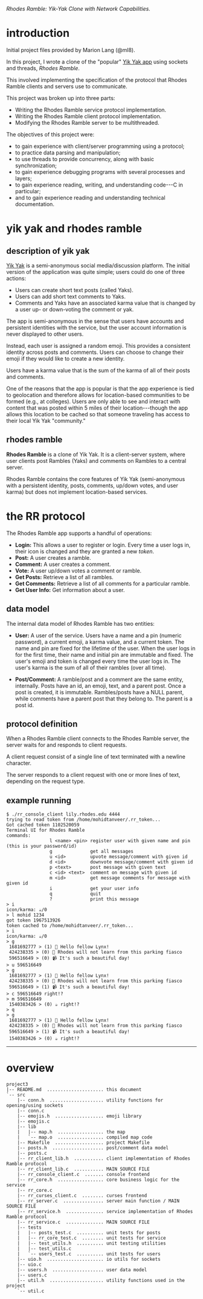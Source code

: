 _Rhodes Ramble: Yik-Yak Clone with Network Capabilities._

# introduction

Initial project files provided by Marion Lang (@ml8).

In this project, I wrote a clone of the "popular" [Yik Yak
app](https://yikyak.com/) using sockets and threads, _Rhodes Ramble_.

This involved implementing the specification of the protocol that Rhodes
Ramble clients and servers use to communicate.

This project was broken up into three parts:

* Writing the Rhodes Ramble service protocol implementation.
* Writing the Rhodes Ramble client protocol implementation.
* Modifying the Rhodes Ramble server to be multithreaded.

The objectives of this project were:

* to gain experience with client/server programming using a protocol;
* to practice data parsing and manipulation;
* to use threads to provide concurrency, along with basic synchronization;
* to gain experience debugging programs with several processes and layers;
* to gain experience reading, writing, and understanding code---C in particular;
* and to gain experience reading and understanding technical documentation.

# yik yak and rhodes ramble

## description of yik yak

[Yik Yak](https://en.wikipedia.org/wiki/Yik_Yak) is a semi-anonymous social
media/discussion platform. The initial version of the application was quite
simple; users could do one of three actions:

* Users can create short text posts (called Yaks).
* Users can add short text comments to Yaks. 
* Comments and Yaks have an associated karma value that is changed by a user up-
  or down-voting the comment or yak.

The app is semi-anonymous in the sense that users have accounts and persistent
identities with the service, but the user account information is never displayed
to other users.

Instead, each user is assigned a random emoji. This provides a consistent
identity across posts and comments. Users can choose to change their emoji if
they would like to create a new identity. 

Users have a karma value that is the sum of the karma of all of their posts and
comments.

One of the reasons that the app is popular is that the app experience is tied to
geolocation and therefore allows for location-based communities to be formed
(e.g., at colleges). Users are only able to see and interact with content that
was posted within 5 miles of their location---though the app allows this
location to be cached so that someone traveling has access to their local Yik
Yak "community."

## rhodes ramble

__Rhodes Ramble__ is a clone of Yik Yak. It is a
client-server system, where user clients post Rambles (Yaks) and comments on
Rambles to a central server.

Rhodes Ramble contains the core features of Yik Yak (semi-anonymous with a
persistent identity, posts, comments, up/down votes, and user karma) but does not
implement location-based services.

# the RR protocol

The Rhodes Ramble app supports a handful of operations:

* __Login:__ This allows a user to register or login. Every time a user logs in,
  their icon is changed and they are granted a new _token_.
* __Post:__ A user creates a ramble.
* __Comment:__ A user creates a comment.
* __Vote:__ A user up/down votes a comment or ramble.
* __Get Posts:__ Retrieve a list of all rambles.
* __Get Comments:__ Retrieve a list of all comments for a particular ramble.
* __Get User Info:__ Get information about a user.

## data model

The internal data model of Rhodes Ramble has two entities:

* __User:__ A user of the service. Users have a name and a pin (numeric
  password), a current emoji, a karma value, and a current token. The name and
  pin are fixed for the lifetime of the user. When the user logs in for the
  first time, their name and initial pin are immutable and fixed. The user's
  emoji and token is changed every time the user logs in. The user's karma is
  the sum of all of their rambles (over all time).


* __Post/Comment:__ A ramble/post and a comment are the same entity, internally. Posts
  have an id, an emoji, text, and a parent post. Once a post is created, it is
  immutable. Rambles/posts have a NULL parent, while comments have a parent post
  that they belong to. The parent is a post id.


## protocol definition

When a Rhodes Ramble client connects to the Rhodes Ramble server, the server
waits for and responds to client requests.

A client request consist of a single line of text terminated with a newline
character.

The server responds to a client request with one or more lines of text,
depending on the request type.

## example running

```
$ ./rr_console_client lily.rhodes.edu 4444
trying to read token from /home/mohidtanveer/.rr_token...
Got cached token 1102520059
Terminal UI for Rhodes Ramble
commands:
                l <name> <pin> register user with given name and pin (this is your password/id)
                g              get all messages
                u <id>         upvote message/comment with given id
                d <id>         downvote message/comment with given id
                p <text>       post message with given text
                c <id> <text>  comment on message with given id
                m <id>         get message comments for message with given id
                i              get your user info
                q              quit
                ?              print this message
> i
icon/karma: ☕/0
> l mohid 1234
got token 1967513926
token cached to /home/mohidtanveer/.rr_token...
> i
icon/karma: ☕/0
> g
 1681692777 > (1) 🍛 Hello fellow Lynx!
 424238335 > (0) 📙 Rhodes will not learn from this parking fiasco
 596516649 > (0) 📹 It's such a beautiful day!
> u 596516649
> g
 1681692777 > (1) 🍛 Hello fellow Lynx!
 424238335 > (0) 📙 Rhodes will not learn from this parking fiasco
 596516649 > (1) 📹 It's such a beautiful day!
> c 596516649 right!?
> m 596516649
 1540383426 > (0) ☕ right!?
> q
> g
 1681692777 > (1) 🍛 Hello fellow Lynx!
 424238335 > (0) 📙 Rhodes will not learn from this parking fiasco
 596516649 > (1) 📹 It's such a beautiful day!
 1540383426 > (0) ☕ right!?
```

---

# overview

```
project3
|-- README.md  ..................... this document
`-- src
    |-- conn.h  .................... utility functions for opening/using sockets
    |-- conn.c
    |-- emojis.h  .................. emoji library
    |-- emojis.c
    |-- lib
    |   |-- map.h  ................. the map
    |   `-- map.o  ................. compiled map code
    |-- Makefile  .................. project Makefile
    |-- posts.h  ................... post/comment data model
    |-- posts.c
    |-- rr_client_lib.h  ........... client implementation of Rhodes Ramble protocol
    |-- rr_client_lib.c  ........... MAIN SOURCE FILE
    |-- rr_console_client.c  ....... console frontend
    |-- rr_core.h  ................. core business logic for the service
    |-- rr_core.c
    |-- rr_curses_client.c  ........ curses frontend
    |-- rr_server.c  ............... server main function / MAIN SOURCE FILE
    |-- rr_service.h  .............. service implementation of Rhodes Ramble protocol
    |-- rr_service.c  .............. MAIN SOURCE FILE
    |-- tests  
    |   |-- posts_test.c  .......... unit tests for posts
    |   |-- rr_core_test.c  ........ unit tests for service
    |   |-- test_utils.h  .......... unit testing utilities
    |   |-- test_utils.c 
    |   `-- users_test.c  .......... unit tests for users
    |-- uio.h  ..................... io utils for sockets
    |-- uio.c 
    |-- users.h  ................... user data model
    |-- users.c
    |-- util.h  .................... utility functions used in the project
    `-- util.c
```